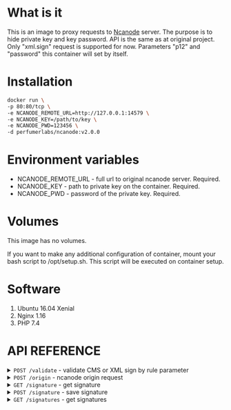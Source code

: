 What is it
==========

This is an image to proxy requests to [Ncanode](https://ncanode.kz/) server.
The purpose is to hide private key and key password.
API is the same as at original project.
Only "xml.sign" request is supported for now.
Parameters "p12" and "password" this container will set by itself. 

Installation
============

```bash
docker run \
-p 80:80/tcp \
-e NCANODE_REMOTE_URL=http://127.0.0.1:14579 \
-e NCANODE_KEY=/path/to/key \
-e NCANODE_PWD=123456 \
-d perfumerlabs/ncanode:v2.0.0
```

Environment variables
=====================

- NCANODE_REMOTE_URL - full url to original ncanode server. Required.
- NCANODE_KEY - path to private key on the container. Required.
- NCANODE_PWD - password of the private key. Required.

Volumes
=======

This image has no volumes.

If you want to make any additional configuration of container, mount your bash script to /opt/setup.sh. This script will be executed on container setup.

Software
========

1. Ubuntu 16.04 Xenial
1. Nginx 1.16
1. PHP 7.4

API REFERENCE
=============

<details>
<summary><code>POST /validate</code> - validate CMS or XML sign by rule parameter</summary>
<p>

Parameters (json):
- cms [string,optional] - CMS-sign in Base64 format
- xml [string,optional] - XML-sign
- iin [string,optional] - IIN
- bin [string,optional] - BIN
- rule [string,required] - rule for validating. One of ['iin', 'bin', 'auth', 'individual', 'employee', 'ceo', 'organisation']
</p>
<p>

Success response:
```json
{
  "status": true,
  "message": null,
  "content": {
    "validate": {
      "result": true
    }
  }
}
```
</p>
</details>

<details>
<summary><code>POST /origin</code> - ncanode origin request</summary>
<p>

Parameters (json):
- method [string,required] - method. Ex. 'XML.sign'
- version [string,optional] - ncanode api version. Default '1.0'
- params [array,optional] - array of params
</p>

<p>

Success response:
```json
{
  "status": true,
  "message": null,
  "content": {
    "origin": {
      "result": {
        "xml": "<?xml version=\"1.0\" encoding=\"utf-8\" standalone=\"no\"?><root><name>NCANode</name><ds:Signature xmlns:ds=\"http://www.w3.org/2000/09/xmldsig#\">\r\n<ds:SignedInfo>\r\n<ds:CanonicalizationMethod Algorithm=\"http://www.w3.org/TR/2001/REC-xml-c14n-20010315\"/>\r\n<ds:SignatureMethod Algorithm=\"http://www.w3.org/2001/04/xmldsig-more#rsa-sha256\"/>\r\n<ds:Reference URI=\"\">\r\n<ds:Transforms>\r\n<ds:Transform Algorithm=\"http://www.w3.org/2000/09/xmldsig#enveloped-signature\"/>\r\n<ds:Transform Algorithm=\"http://www.w3.org/TR/2001/REC-xml-c14n-20010315#WithComments\"/>\r\n</ds:Transforms>\r\n<ds:DigestMethod Algorithm=\"http://www.w3.org/2001/04/xmlenc#sha256\"/>\r\n<ds:DigestValue>ybvg7uzrmIoa6Q02yU8BiLjYNl64fr+yXCtg0kHwdv4=</ds:DigestValue>\r\n</ds:Reference>\r\n</ds:SignedInfo>\r\n<ds:SignatureValue>\r\niSO1UrZLWBsiMAybQEkgvz7VgGjfmixA==\r\n</ds:SignatureValue>\r\n<ds:KeyInfo>\r\n<ds:X509Data>\r\n<ds:X509Certificate>\r\nLCt2q\r\n</ds:X509Certificate>\r\n</ds:X509Data>\r\n</ds:KeyInfo>\r\n</ds:Signature></root>"
      }
    }
  }
}
```
</p>
</details>

<details>
<summary><code>GET /signature</code> - get signature</summary>
<p>

Parameters (json). Provide id, parent or (document, chain, stage):
- id [integer,optional] - ID of signature
- parent [integer,optional] - parent ID of signature
- document [string,optional] - sign document
- chain [string,optional] - chain of signature
- stage [string,optional] - stage of signature
</p>

<p>

Success response:
```json
{
  "status": true,
  "message": null,
  "content": {
    "signature": {
      "id": 1,
      "document": "doc_12",
      "chain": "ticket_42",
      "stage": "stage_1",
      "signature": "MIIIrwYJKoZIhvcNAQcCoIIIoDCCCx+EWy11vQtlLdPQ==",
      "parent": null,
      "tags": [
        "customer_1",
        "process_1"
      ],
      "created_at": "2021-02-18 15:00:00",
      "updated_at": "2021-02-18 15:00:00"
    }
  }
}
```
</p>
</details>

<details>
<summary><code>POST /signature</code> - save signature</summary>
<p>

Parameters (json):
- document [string,required] - sign document
- chain [string,optional] - chain of signature
- stage [string,optional] - stage of signature
- signature [string, required] - CMS or XML of signed data
- parent [int,optional] - ID of parent signature
- tags [array, optional] - array of tags
</p>

<p>

Success response:
```json
{
  "status": true,
  "message": null,
  "content": {
    "signature": {
      "id": 2,
      "document": "doc_12",
      "chain": "ticket_42",
      "stage": "stage_1",
      "signature": "MIIIrwYJKoZIhvcNAQcCoIIIoDCCCx+EWy11vQtlLdPQ==",
      "parent": null,
      "tags": [
        "customer_1",
        "process_1"
      ],
      "created_at": "2021-02-18 15:00:00",
      "updated_at": "2021-02-18 15:00:00"
    }
  }
}
```
</p>
</details>

<details>
<summary><code>GET /signatures</code> - get signatures</summary>
<p>

Parameters (json):
- document [string,optional] - sign document
- chain [string,optional] - chain of signature
- stage [string,optional] - stage of signature
- tags [array,optional] - array of tags
- limit [integer,optional] - limit of fetching data
- offset [integer,optional] - offset of fetching data
- count [bool,optional] - show total count?
</p>

<p>

Success response:
```json
{
  "status": true,
  "message": null,
  "content": {
    "signatures": [
      {
        "id": 2,
        "document": "doc_12",
        "chain": "ticket_42",
        "stage": "stage_1",
        "signature": "MIIIrwYJKoZIhvcNAQcCoIIIoDCCCx+EWy11vQtlLdPQ==",
        "parent": null,
        "tags": [
          "customer_1",
          "process_1"
        ],
        "created_at": "2021-02-18 15:00:00",
        "updated_at": "2021-02-18 15:00:00"
      },
      {
        "id": 1,
        "document": "doc_12",
        "chain": "ticket_42",
        "stage": "stage_1",
        "signature": "MIIIrwYJKoZIhvcNAQcCoIIIoDCCCx+EWy11vQtlLdPQ==",
        "parent": null,
        "tags": [
          "customer_1",
          "process_1"
        ],
        "created_at": "2021-02-18 15:00:00",
        "updated_at": "2021-02-18 15:00:00"
      }
    ]
  }
}

```
</p>
</details>